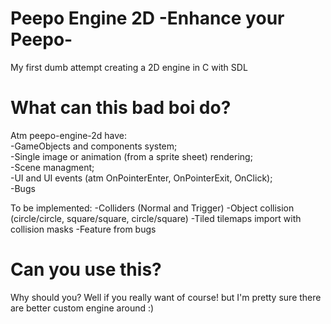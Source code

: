 # Peepo Engine 2D -Enhance your Peepo-
My first dumb attempt creating a 2D engine in C with SDL

# What can this bad boi do?
Atm peepo-engine-2d have:  
  -GameObjects and components system;  
  -Single image or animation (from a sprite sheet) rendering;  
  -Scene managment;  
  -UI and UI events (atm OnPointerEnter, OnPointerExit, OnClick);  
  -Bugs  
  
To be implemented:
  -Colliders (Normal and Trigger)
  -Object collision (circle/circle, square/square, circle/square)
  -Tiled tilemaps import with collision masks
  -Feature from bugs
  
# Can you use this?
Why should you? Well if you really want of course! but I'm pretty sure there are better custom engine around :)
